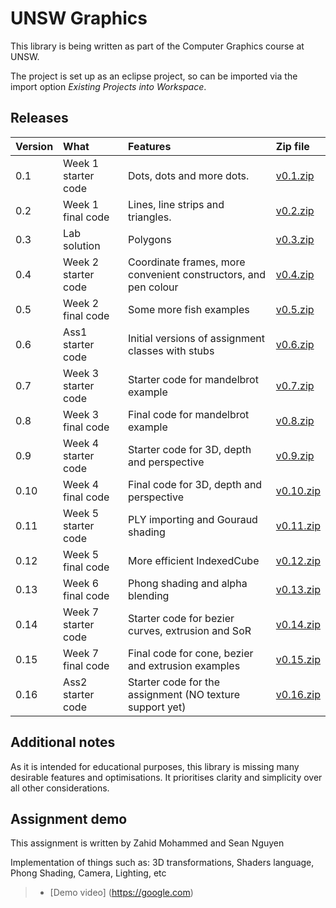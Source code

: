 # UNSW Graphics

This library is being written as part of the Computer Graphics course at UNSW.

The project is set up as an eclipse project, so can be imported via the import option *Existing Projects into Workspace*.

## Releases

| Version | What                | Features                                                        | Zip file                                                               |
|:--------|:--------------------|:----------------------------------------------------------------|:-----------------------------------------------------------------------|
| 0.1     | Week 1 starter code | Dots, dots and more dots.                                       | [v0.1.zip](https://github.com/robeverest/UNSWgraph/archive/v0.1.zip)   |
| 0.2     | Week 1 final code   | Lines, line strips and triangles.                               | [v0.2.zip](https://github.com/robeverest/UNSWgraph/archive/v0.2.zip)   |
| 0.3     | Lab solution        | Polygons                                                        | [v0.3.zip](https://github.com/robeverest/UNSWgraph/archive/v0.3.zip)   |
| 0.4     | Week 2 starter code | Coordinate frames, more convenient constructors, and pen colour | [v0.4.zip](https://github.com/robeverest/UNSWgraph/archive/v0.4.zip)   |
| 0.5     | Week 2 final code   | Some more fish examples                                         | [v0.5.zip](https://github.com/robeverest/UNSWgraph/archive/v0.5.zip)   |
| 0.6     | Ass1 starter code   | Initial versions of assignment classes with stubs               | [v0.6.zip](https://github.com/robeverest/UNSWgraph/archive/v0.6.zip)   |
| 0.7     | Week 3 starter code | Starter code for mandelbrot example                             | [v0.7.zip](https://github.com/robeverest/UNSWgraph/archive/v0.7.zip)   |
| 0.8     | Week 3 final code   | Final code for mandelbrot example                               | [v0.8.zip](https://github.com/robeverest/UNSWgraph/archive/v0.8.zip)   |
| 0.9     | Week 4 starter code | Starter code for 3D, depth and perspective                      | [v0.9.zip](https://github.com/robeverest/UNSWgraph/archive/v0.9.zip)   |
| 0.10    | Week 4 final code   | Final code for 3D, depth and perspective                        | [v0.10.zip](https://github.com/robeverest/UNSWgraph/archive/v0.10.zip) |
| 0.11    | Week 5 starter code | PLY importing and Gouraud shading                               | [v0.11.zip](https://github.com/robeverest/UNSWgraph/archive/v0.11.zip) |
| 0.12    | Week 5 final code   | More efficient IndexedCube                                      | [v0.12.zip](https://github.com/robeverest/UNSWgraph/archive/v0.12.zip) |
| 0.13    | Week 6 final code   | Phong shading and alpha blending                                | [v0.13.zip](https://github.com/robeverest/UNSWgraph/archive/v0.13.zip) |
| 0.14    | Week 7 starter code | Starter code for bezier curves, extrusion and SoR               | [v0.14.zip](https://github.com/robeverest/UNSWgraph/archive/v0.14.zip) |
| 0.15    | Week 7 final code   | Final code for cone, bezier and extrusion examples              | [v0.15.zip](https://github.com/robeverest/UNSWgraph/archive/v0.15.zip) |
| 0.16    | Ass2 starter code   | Starter code for the assignment (NO texture support yet)        | [v0.16.zip](https://github.com/robeverest/UNSWgraph/archive/v0.16.zip) |

## Additional notes

As it is intended for educational purposes, this library is missing many desirable features and optimisations. It prioritises clarity and simplicity over all other considerations.

## Assignment demo 

This assignment is written by Zahid Mohammed and Sean Nguyen 

Implementation of things such as: 3D transformations, Shaders language, Phong Shading, Camera, Lighting, etc

> * [Demo video] (https://google.com)
